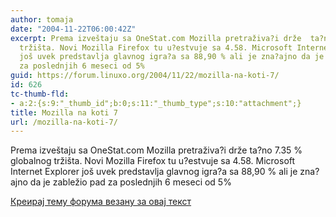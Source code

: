 ```yaml
---
author: tomaja
date: "2004-11-22T06:00:42Z"
excerpt: Prema izveštaju sa OneStat.com Mozilla pretraživa?i drže  ta?no 7.35 % globalnog
  tržišta. Novi Mozilla Firefox tu u?estvuje sa 4.58. Microsoft Internet Explorer
  još uvek predstavlja glavnog igra?a sa 88,90 % ali je zna?ajno da je zabležio pad
  za poslednjih 6 meseci od 5%
guid: https://forum.linuxo.org/2004/11/22/mozilla-na-koti-7/
id: 626
tc-thumb-fld:
- a:2:{s:9:"_thumb_id";b:0;s:11:"_thumb_type";s:10:"attachment";}
title: Mozilla na koti 7
url: /mozilla-na-koti-7/
---
```

Prema izveštaju sa OneStat.com Mozilla pretraživa?i drže ta?no 7.35 % globalnog tržišta. Novi Mozilla Firefox tu u?estvuje sa 4.58. Microsoft Internet Explorer još uvek predstavlja glavnog igra?a sa 88,90 % ali je zna?ajno da je zabležio pad za poslednjih 6 meseci od 5%<!--break-->

[Креирај тему форума везану за овај текст](https://linuxo.org/nova-tema-na-forumu/?se_pid=626)